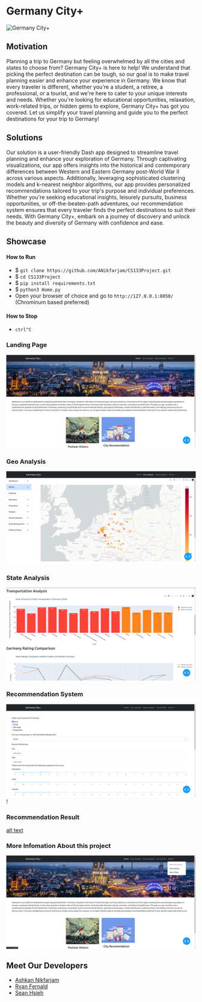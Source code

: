 # Germany City+

![Germany City+](https://cdn.dribbble.com/users/3955123/screenshots/7133287/image.gif)

## Motivation

Planning a trip to Germany but feeling overwhelmed by all the cities and states to choose from? Germany City+ is here to help! We understand that picking the perfect destination can be tough, so our goal is to make travel planning easier and enhance your experience in Germany. We know that every traveler is different, whether you're a student, a retiree, a professional, or a tourist, and we're here to cater to your unique interests and needs. Whether you're looking for educational opportunities, relaxation, work-related trips, or hidden gems to explore, Germany City+ has got you covered. Let us simplify your travel planning and guide you to the perfect destinations for your trip to Germany!

## Solutions

Our solution is a user-friendly Dash app designed to streamline travel planning and enhance your exploration of Germany. Through captivating visualizations, our app offers insights into the historical and contemporary differences between Western and Eastern Germany post-World War II across various aspects. Additionally, leveraging sophisticated clustering models and k-nearest neighbor algorithms, our app provides personalized recommendations tailored to your trip's purpose and individual preferences. Whether you're seeking educational insights, leisurely pursuits, business opportunities, or off-the-beaten-path adventures, our recommendation system ensures that every traveler finds the perfect destinations to suit their needs. With Germany City+, embark on a journey of discovery and unlock the beauty and diversity of Germany with confidence and ease.

## Showcase

#### How to Run

- $ `git clone https://github.com/ANikfarjam/CS133Project.git`
- $ `cd CS133Project`
- $ `pip install requirements.txt`
- $ `python3 Home.py`
- Open your browser of choice and go to `http://127.0.0.1:8050/` (Chrominum based preferred)

#### How to Stop

- `ctrl^C`

### Landing Page

![Landing Page](./assets//app_screenshot/image.png)

### Geo Analysis

![Geo Analysis](./assets//app_screenshot/image1.png)

### State Analysis

![State Analysis](./assets//app_screenshot/image2.png)

### Recommendation System

![alt text](./assets//app_screenshot/image3.png)!

### Recommendation Result

[alt text](./assets//app_screenshot/image4.png)

### More Infomation About this project

![alt text](./assets//app_screenshot/image5.png)

## Meet Our Developers

- [Ashkan Nikfarjam](https://github.com/AshkanNikfarjam)
- [Ryan Fernald](https://github.com/ryanfernald)
- [Sean Hsieh](https://github.com/ShangchenHsieh)
